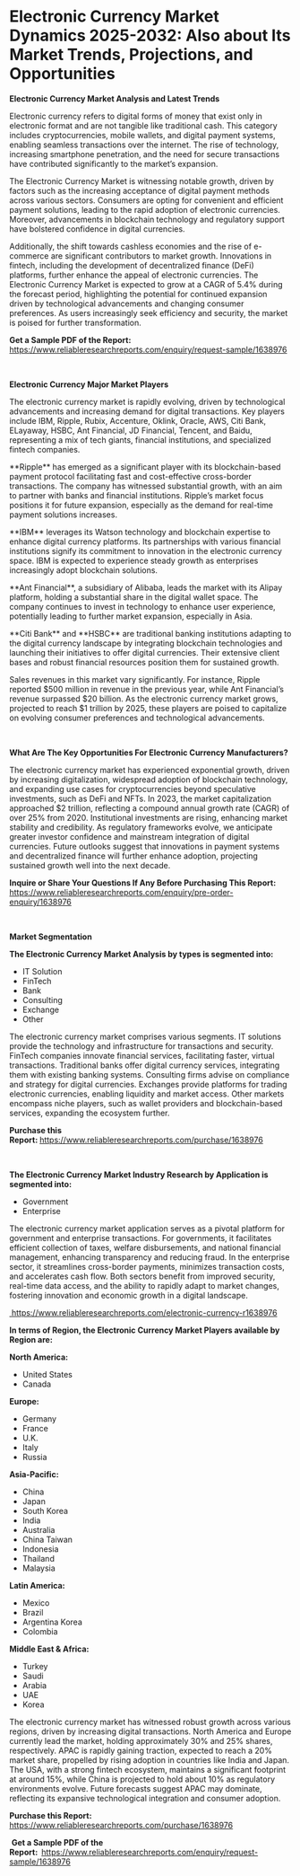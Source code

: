 <p><h1>Electronic Currency Market Dynamics 2025-2032: Also about Its Market Trends, Projections, and Opportunities</h1></p><p><strong>Electronic Currency Market Analysis and Latest Trends</strong></p>
<p><p>Electronic currency refers to digital forms of money that exist only in electronic format and are not tangible like traditional cash. This category includes cryptocurrencies, mobile wallets, and digital payment systems, enabling seamless transactions over the internet. The rise of technology, increasing smartphone penetration, and the need for secure transactions have contributed significantly to the market’s expansion.</p><p>The Electronic Currency Market is witnessing notable growth, driven by factors such as the increasing acceptance of digital payment methods across various sectors. Consumers are opting for convenient and efficient payment solutions, leading to the rapid adoption of electronic currencies. Moreover, advancements in blockchain technology and regulatory support have bolstered confidence in digital currencies.</p><p>Additionally, the shift towards cashless economies and the rise of e-commerce are significant contributors to market growth. Innovations in fintech, including the development of decentralized finance (DeFi) platforms, further enhance the appeal of electronic currencies. The Electronic Currency Market is expected to grow at a CAGR of 5.4% during the forecast period, highlighting the potential for continued expansion driven by technological advancements and changing consumer preferences. As users increasingly seek efficiency and security, the market is poised for further transformation.</p></p>
<p><strong>Get a Sample PDF of the Report:&nbsp;</strong> <a href="https://www.reliableresearchreports.com/enquiry/request-sample/1638976?utm_campaign=2321&utm_medium=2&utm_source=Github&utm_content=ia&utm_term=19042025&utm_id=electronic-currency">https://www.reliableresearchreports.com/enquiry/request-sample/1638976</a></p>
<p>&nbsp;</p>
<p><strong>Electronic Currency Major Market Players</strong></p>
<p><p>The electronic currency market is rapidly evolving, driven by technological advancements and increasing demand for digital transactions. Key players include IBM, Ripple, Rubix, Accenture, Oklink, Oracle, AWS, Citi Bank, ELayaway, HSBC, Ant Financial, JD Financial, Tencent, and Baidu, representing a mix of tech giants, financial institutions, and specialized fintech companies.</p><p>**Ripple** has emerged as a significant player with its blockchain-based payment protocol facilitating fast and cost-effective cross-border transactions. The company has witnessed substantial growth, with an aim to partner with banks and financial institutions. Ripple’s market focus positions it for future expansion, especially as the demand for real-time payment solutions increases.</p><p>**IBM** leverages its Watson technology and blockchain expertise to enhance digital currency platforms. Its partnerships with various financial institutions signify its commitment to innovation in the electronic currency space. IBM is expected to experience steady growth as enterprises increasingly adopt blockchain solutions.</p><p>**Ant Financial**, a subsidiary of Alibaba, leads the market with its Alipay platform, holding a substantial share in the digital wallet space. The company continues to invest in technology to enhance user experience, potentially leading to further market expansion, especially in Asia.</p><p>**Citi Bank** and **HSBC** are traditional banking institutions adapting to the digital currency landscape by integrating blockchain technologies and launching their initiatives to offer digital currencies. Their extensive client bases and robust financial resources position them for sustained growth.</p><p>Sales revenues in this market vary significantly. For instance, Ripple reported $500 million in revenue in the previous year, while Ant Financial’s revenue surpassed $20 billion. As the electronic currency market grows, projected to reach $1 trillion by 2025, these players are poised to capitalize on evolving consumer preferences and technological advancements.</p></p>
<p>&nbsp;</p>
<p><strong>What Are The Key Opportunities For Electronic Currency Manufacturers?</strong></p>
<p><p>The electronic currency market has experienced exponential growth, driven by increasing digitalization, widespread adoption of blockchain technology, and expanding use cases for cryptocurrencies beyond speculative investments, such as DeFi and NFTs. In 2023, the market capitalization approached $2 trillion, reflecting a compound annual growth rate (CAGR) of over 25% from 2020. Institutional investments are rising, enhancing market stability and credibility. As regulatory frameworks evolve, we anticipate greater investor confidence and mainstream integration of digital currencies. Future outlooks suggest that innovations in payment systems and decentralized finance will further enhance adoption, projecting sustained growth well into the next decade.</p></p>
<p><strong>Inquire or Share Your Questions If Any Before Purchasing This Report:</strong> <a href="https://www.reliableresearchreports.com/enquiry/pre-order-enquiry/1638976?utm_campaign=2321&utm_medium=2&utm_source=Github&utm_content=ia&utm_term=19042025&utm_id=electronic-currency">https://www.reliableresearchreports.com/enquiry/pre-order-enquiry/1638976</a></p>
<p>&nbsp;</p>
<p><strong>Market Segmentation</strong></p>
<p><strong>The Electronic Currency Market Analysis by types is segmented into:</strong></p>
<p><ul><li>IT Solution</li><li>FinTech</li><li>Bank</li><li>Consulting</li><li>Exchange</li><li>Other</li></ul></p>
<p><p>The electronic currency market comprises various segments. IT solutions provide the technology and infrastructure for transactions and security. FinTech companies innovate financial services, facilitating faster, virtual transactions. Traditional banks offer digital currency services, integrating them with existing banking systems. Consulting firms advise on compliance and strategy for digital currencies. Exchanges provide platforms for trading electronic currencies, enabling liquidity and market access. Other markets encompass niche players, such as wallet providers and blockchain-based services, expanding the ecosystem further.</p></p>
<p><strong>Purchase this Report:&nbsp;</strong><a href="https://www.reliableresearchreports.com/purchase/1638976?utm_campaign=2321&utm_medium=2&utm_source=Github&utm_content=ia&utm_term=19042025&utm_id=electronic-currency">https://www.reliableresearchreports.com/purchase/1638976</a></p>
<p>&nbsp;</p>
<p><strong>The Electronic Currency Market Industry Research by Application is segmented into:</strong></p>
<p><ul><li>Government</li><li>Enterprise</li></ul></p>
<p><p>The electronic currency market application serves as a pivotal platform for government and enterprise transactions. For governments, it facilitates efficient collection of taxes, welfare disbursements, and national financial management, enhancing transparency and reducing fraud. In the enterprise sector, it streamlines cross-border payments, minimizes transaction costs, and accelerates cash flow. Both sectors benefit from improved security, real-time data access, and the ability to rapidly adapt to market changes, fostering innovation and economic growth in a digital landscape.</p></p>
<p><a href="https://www.reliableresearchreports.com/electronic-currency-r1638976?utm_campaign=2321&utm_medium=2&utm_source=Github&utm_content=ia&utm_term=19042025&utm_id=electronic-currency">&nbsp;https://www.reliableresearchreports.com/electronic-currency-r1638976</a></p>
<p><strong>In terms of Region, the Electronic Currency Market Players available by Region are:</strong></p>
<p>
    <p> <strong> North America: </strong>
        <ul>
            <li>United States</li>
            <li>Canada</li>
        </ul>
        </p> 
    <p> <strong> Europe: </strong>
        <ul>
            <li>Germany</li>
            <li>France</li>
            <li>U.K.</li>
            <li>Italy</li>
            <li>Russia</li>
        </ul>
        </p> 
    <p> <strong> Asia-Pacific: </strong>
        <ul>
            <li>China</li>
            <li>Japan</li>
            <li>South Korea</li>
            <li>India</li>
            <li>Australia</li>
            <li>China Taiwan</li>
            <li>Indonesia</li>
            <li>Thailand</li>
            <li>Malaysia</li>
        </ul>
        </p> 
    <p> <strong> Latin America: </strong>
        <ul>
            <li>Mexico</li>
            <li>Brazil</li>
            <li>Argentina Korea</li>
            <li>Colombia</li>
        </ul>
        </p> 
    <p> <strong> Middle East & Africa: </strong>
        <ul>
            <li>Turkey</li>
            <li>Saudi</li>
            <li>Arabia</li>
            <li>UAE</li>
            <li>Korea</li>
        </ul>
    </p>
    </p>
<p><p>The electronic currency market has witnessed robust growth across various regions, driven by increasing digital transactions. North America and Europe currently lead the market, holding approximately 30% and 25% shares, respectively. APAC is rapidly gaining traction, expected to reach a 20% market share, propelled by rising adoption in countries like India and Japan. The USA, with a strong fintech ecosystem, maintains a significant footprint at around 15%, while China is projected to hold about 10% as regulatory environments evolve. Future forecasts suggest APAC may dominate, reflecting its expansive technological integration and consumer adoption.</p></p>
<p><strong>Purchase this Report: </strong><a href="https://www.reliableresearchreports.com/purchase/1638976?utm_campaign=2321&utm_medium=2&utm_source=Github&utm_content=ia&utm_term=19042025&utm_id=electronic-currency">https://www.reliableresearchreports.com/purchase/1638976</a></p>
<p>&nbsp;<strong>Get a Sample PDF of the Report:&nbsp;&nbsp;</strong><a href="https://www.reliableresearchreports.com/enquiry/request-sample/1638976?utm_campaign=2321&utm_medium=2&utm_source=Github&utm_content=ia&utm_term=19042025&utm_id=electronic-currency">https://www.reliableresearchreports.com/enquiry/request-sample/1638976</a></p>
<p><strong></strong></p>
<p><p></p><p></p><p></p></p>